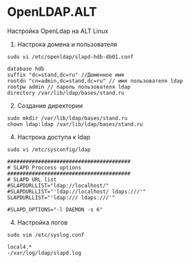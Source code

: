 # OpenLDAP.ALT
Настройка OpenLdap на ALT Linux

1. Настрока домена и пользователя
```
sudo vi /etc/openldap/slapd-hdb-db01.conf

database hdb
suffix "dc=stand,dc=ru" //Доменное имя
rootdn "cn=admin,dc=stand,dc=ru" // имя пользователя ldap
rootpw admin // пароль пользователя ldap
directory /var/lib/ldap/bases/stand.ru 

```
2. Создание директории
```
sudo mkdir /var/lib/ldap/bases/stand.ru
chown ldap:ldap /var/lib/ldap/bases/stand.ru

```
4. Настрока доступа к ldap
```
sudo vi /etc/sysconfig/ldap

########################################
# SLAPD Proccess options
########################################
# SLAPD URL list
#SLAPDURLLIST="ldap://localhost/"
#SLAPDURLLIST="'ldap://localhost/ ldaps:///'"
SLAPDURLLIST="'ldap:/// ldaps:///'"

#SLAPD_OPTIONS="-l DAEMON -s 6"
```

4. Настройка логов
```
sudo vim /etc/syslog.conf

local4.*                                                -/var/log/ldap/slapd.log
```
